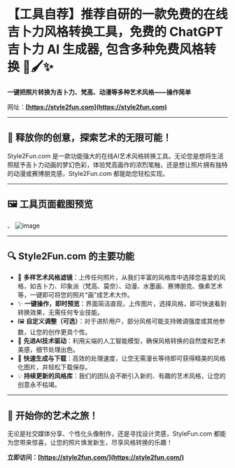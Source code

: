 # 【工具自荐】推荐自研的一款免费的在线吉卜力风格转换工具，免费的 ChatGPT 吉卜力 AI 生成器, 包含多种免费风格转换 🎨🖌️✨

**一键把照片转换为吉卜力、梵高、动漫等多种艺术风格——操作简单**

网址：**[https://style2fun.com](https://style2fun.com)**

---

## 🌟 释放你的创意，探索艺术的无限可能！

Style2Fun.com 是一款功能强大的在线AI艺术风格转换工具。无论您是想将生活照赋予吉卜力动画的梦幻色彩，体验梵高画作的浓烈笔触，还是想让照片拥有独特的动漫或赛博朋克感，Style2Fun.com 都能助您轻松实现。

---

## 🖼️ 工具页面截图预览
、
![image](https://github.com/user-attachments/assets/7ba011d8-6442-4385-b03c-f417c45cab09)

---

## 🔍 Style2Fun.com 的主要功能

*   🎨 **多样艺术风格滤镜**：上传任何照片，从我们丰富的风格库中选择您喜爱的风格，如吉卜力、印象派（梵高、莫奈）、动漫、水墨画、赛博朋克、像素艺术等，一键即可将您的照片“画”成艺术大作。
*   ✨ **一键操作，即时预览**：界面简洁直观，上传图片，选择风格，即可快速看到转换效果，无需任何专业技能。
*   🖼️ **自定义调整（可选）**：对于进阶用户，部分风格可能支持微调强度或其他参数，让您的创作更具个性。
*   🤖 **先进AI技术驱动**：利用尖端的人工智能模型，确保风格转换的自然度和艺术美感，细节处理出色。
*   🚀 **快速生成与下载**：高效的处理速度，让您无需漫长等待即可获得精美的风格化图片，并轻松下载保存。
*   💡 **持续更新的风格库**：我们的团队会不断引入新的、有趣的艺术风格，让您的创意永不枯竭。

---

## 🚀 开始你的艺术之旅！

无论是社交媒体分享、个性化头像制作，还是寻找设计灵感，StyleFun.com 都能为您带来惊喜，让您的照片焕发新生，尽享风格转换的乐趣！

**立即访问：[https://style2fun.com/](https://style2fun.com/)**
